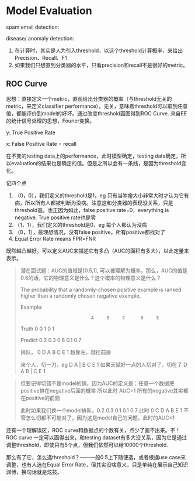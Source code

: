 # Model Evaluation

spam email detection: 

disease/ anomaly detection:  

1. 在计算时，其实是人为引入threshold，以这个threshold计算概率，来给出Precision、Recall、F1
2. 如果我们只想直到分类器的水平，只看precision和recall不是很好的metric。

## ROC Curve

思想：直接定义一个metric，直观给出分类器的概率（与threshold无关的metric，来定义classifier performance）。无关，意味着threshold可以取到任意值，都能评价到model的好坏。通过改变threshold画图得到ROC Curve. 来自EE的统计信号处理的思想，Fourier变换。

y: True Positive Rate

x: False Positive Rate = recall 

在不变的testing data上的performance，此时模型确定，testing data确定，所以evaluation的结果也是确定的值。但是之所以会有一条线，是因为threshold变化。

记四个点

1. （0，0），我们定义的threshold是1，eg 只有当肿瘤大小非常大时才认为它有病，所以所有人都被判断为没病。注意这和分类器的表现没关系，只是threshold高。也正因为如此，false positive rate=0，everything is negative. True positive rate也是零
2. （1，1），我们定义的threshold是0，eg 每个人都认为没病
3. （0，1），最理想情况，没有false positive，所有positive都找对了
4. Equal Error Rate means FPR=FNR

既然越凸越好，可以定义AUC来描述它有多凸（AUC的面积有多大），以此定量来表示。

> 潜在面试题：AUC的值域是\[0.5,1\], 可以被理解为概率。那么，AUC的值是0.6的话，它的物理意义是什么？这个概率的物理意义是什么？
>
> The probability that a randomly-chosen positive example is ranked higher than a randomly chosen negative example. 
>
> Example:
>
>                                A     B     C      D     E
>
> Truth                      0     0      1       0     1
>
> Predict                  0.2  0.3  0.6  0.1  0.7
>
> 排队，        0   D A B C E 1 越靠左，越往前排
>
> 来个人，切一刀，eg D A \| B C E 1 如果天赋好一点的人切对了，切在了 D A  B \| C E 1

> 但要记得切错不是model的锅，因为AUC的定义是：任意一个数据把positive排在negative后面的概率 所以此时 AUC=1 所有的negative其实都在positive的前面
>
> 此时如果我们换一个model排队，0.2 0.3 0.1 0.1 0.7 此时 0 C D A B E 1  不管怎么切都不可能对了，因为这是model自己的问题，此时的AUC&lt;1

还有一个理解误区，ROC curve和数据点的个数有关，点少了画不出来。不！ROC curve 一定可以画得出来，和testing dataset有多大没关系，因为它是通过调整threshold，即使只有5个点，但我们依然可以给10000个threshold. 

那么有了它，怎么选threshold？——一般0.5上下随便选，或者根据use case来调整，也有人选在Equal Error Rate，但其实没啥意义，只是单纯在展示自己知识渊博，换句话就是炫技。



